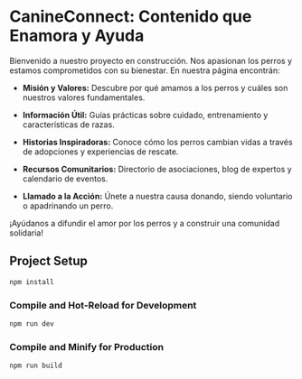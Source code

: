 # CanineConnect: Contenido que Enamora y Ayuda

Bienvenido a nuestro proyecto en construcción. Nos apasionan los perros y estamos comprometidos con su bienestar. En nuestra página encontrán:

- **Misión y Valores:** Descubre por qué amamos a los perros y cuáles son nuestros valores fundamentales.
- **Información Útil:** Guías prácticas sobre cuidado, entrenamiento y características de razas.

- **Historias Inspiradoras:** Conoce cómo los perros cambian vidas a través de adopciones y experiencias de rescate.

- **Recursos Comunitarios:** Directorio de asociaciones, blog de expertos y calendario de eventos.

- **Llamado a la Acción:** Únete a nuestra causa donando, siendo voluntario o apadrinando un perro.

¡Ayúdanos a difundir el amor por los perros y a construir una comunidad solidaria!

## Project Setup

```sh
npm install
```

### Compile and Hot-Reload for Development

```sh
npm run dev
```

### Compile and Minify for Production

```sh
npm run build
```
